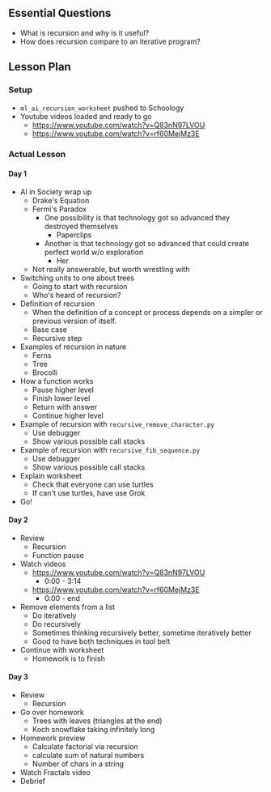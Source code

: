 ## Essential Questions

- What is recursion and why is it useful?
- How does recursion compare to an iterative program?

## Lesson Plan

### Setup

- `ml_ai_recursion_worksheet` pushed to Schoology
- Youtube videos loaded and ready to go
    - https://www.youtube.com/watch?v=Q83nN97LVOU
    - https://www.youtube.com/watch?v=rf60MejMz3E

### Actual Lesson

#### Day 1

- AI in Society wrap up
    - Drake's Equation
    - Fermi's Paradox
        - One possibility is that technology got so advanced they destroyed themselves
            - Paperclips
        - Another is that technology got so advanced that could create perfect world w/o exploration
            - Her
    - Not really answerable, but worth wrestling with
- Switching units to one about trees
    - Going to start with recursion
    - Who's heard of recursion?
- Definition of recursion
    - When the definition of a concept or process depends on a simpler or previous version of itself.
    - Base case
    - Recursive step
- Examples of recursion in nature
    - Ferns
    - Tree
    - Brocolli
- How a function works
    - Pause higher level
    - Finish lower level
    - Return with answer
    - Continue higher level
- Example of recursion with `recursive_remove_character.py`
    - Use debugger
    - Show various possible call stacks
- Example of recursion with `recursive_fib_sequence.py`
    - Use debugger
    - Show various possible call stacks
- Explain worksheet
    - Check that everyone can use turtles
    - If can't use turtles, have use Grok
- Go!

#### Day 2

- Review
    - Recursion
    - Function pause
- Watch videos
    - https://www.youtube.com/watch?v=Q83nN97LVOU
        - 0:00 - 3:14
    - https://www.youtube.com/watch?v=rf60MejMz3E
        - 0:00 - end
- Remove elements from a list
    - Do iteratively
    - Do recursively
    - Sometimes thinking recursively better, sometime iteratively better
    - Good to have both techniques in tool belt
- Continue with worksheet
    - Homework is to finish


#### Day 3

- Review
    - Recursion
- Go over homework
    - Trees with leaves (triangles at the end)
    - Koch snowflake taking infinitely long
- Homework preview
    - Calculate factorial via recursion
    - calculate sum of natural numbers
    - Number of chars in a string
- Watch Fractals video
- Debrief
